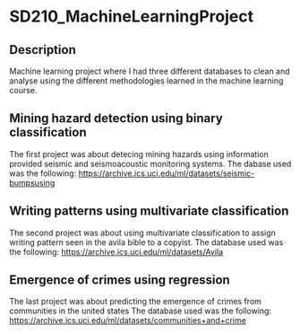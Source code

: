 # SD210_MachineLearningProject
## Description
Machine learning project where I had three different databases to clean and analyse using the different methodologies learned in the machine learning course.

## Mining hazard detection using binary classification
The first project was about detecing mining hazards using information provided seismic and seismoacoustic monitoring systems.
The dabase used was the following: https://archive.ics.uci.edu/ml/datasets/seismic-bumpsusing

## Writing patterns using multivariate classification
The second project was about using multivariate classification to assign writing pattern seen in the avila bible to a copyist.
The database used was the following: https://archive.ics.uci.edu/ml/datasets/Avila


## Emergence of crimes using regression
The last project was about predicting the emergence of crimes from communities in the united states
The database used was the following: https://archive.ics.uci.edu/ml/datasets/communities+and+crime
